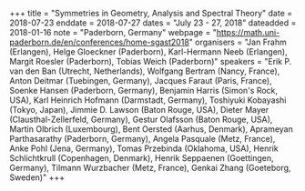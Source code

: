 +++
title = "Symmetries in Geometry, Analysis and Spectral Theory"
date = 2018-07-23
enddate = 2018-07-27
dates = "July 23 - 27, 2018"
dateadded = 2018-01-16
note = "Paderborn, Germany"
webpage = "https://math.uni-paderborn.de/en/conferences/home-sgast2018"
organisers = "Jan Frahm (Erlangen), Helge Gloeckner (Paderborn), Karl-Hermann Neeb (Erlangen), Margit Roesler (Paderborn), Tobias Weich (Paderborn)"
speakers = "Erik P. van den Ban (Utrecht, Netherlands), Wolfgang Bertram (Nancy, France), Anton Deitmar (Tuebingen, Germany), Jacques Faraut (Paris, France), Soenke Hansen (Paderborn, Germany), Benjamin Harris (Simon's Rock, USA), Karl Heinrich Hofmann (Darmstadt, Germany), Toshiyuki Kobayashi (Tokyo, Japan), Jimmie D. Lawson (Baton Rouge, USA), Dieter Mayer (Clausthal-Zellerfeld, Germany), Gestur Olafsson (Baton Rouge, USA), Martin Olbrich (Luxembourg), Bent Oersted (Aarhus, Denmark), Aprameyan Parthasarathy (Paderborn, Germany), Angela Pasquale (Metz, France), Anke Pohl (Jena, Germany), Tomas Przebinda (Oklahoma, USA), Henrik Schlichtkrull (Copenhagen, Denmark), Henrik Seppaenen (Goettingen, Germany), Tilmann Wurzbacher (Metz, France), Genkai Zhang (Goeteborg, Sweden)"
+++
